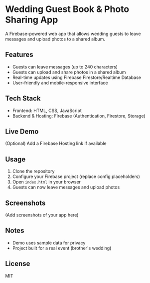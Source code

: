 # Wedding Guest Book & Photo Sharing App

A Firebase-powered web app that allows wedding guests to leave messages and upload photos to a shared album.

## Features
- Guests can leave messages (up to 240 characters)
- Guests can upload and share photos in a shared album
- Real-time updates using Firebase Firestore/Realtime Database
- User-friendly and mobile-responsive interface

## Tech Stack
- Frontend: HTML, CSS, JavaScript
- Backend & Hosting: Firebase (Authentication, Firestore, Storage)

## Live Demo
(Optional) Add a Firebase Hosting link if available

## Usage
1. Clone the repository
2. Configure your Firebase project (replace config placeholders)
3. Open `index.html` in your browser
4. Guests can now leave messages and upload photos

## Screenshots
(Add screenshots of your app here)

## Notes
- Demo uses sample data for privacy
- Project built for a real event (brother's wedding)

## License
MIT

